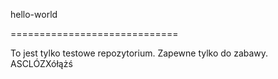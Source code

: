 hello-world

=============================

To jest tylko testowe repozytorium. Zapewne tylko do zabawy. 
ASCLÓZXółążś
